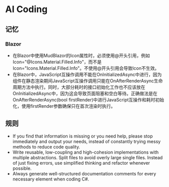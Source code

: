 
# AI  Coding



## 记忆

### Blazor

- 在Blazor中使用MudBlazor的Icon属性时，必须使用@开头引用，例如Icon="@Icons.Material.Filled.Info"，而不是Icon="Icons.Material.Filled.Info"。不使用@开头引用会导致Icon不生效。
- 在Blazor中，JavaScript互操作调用不能在OnInitializedAsync中进行，因为组件在静态渲染期间JavaScript互操作调用只能在OnAfterRenderAsync生命周期方法中执行。同时，大部分耗时的接口初始化工作也不应该放在OnInitializedAsync中，因为这会导致页面阻塞和空白等待。正确做法是在OnAfterRenderAsync(bool firstRender)中进行JavaScript互操作和耗时初始化，使用firstRender参数确保只在首次渲染时执行。



## 规则

- If you find that information is missing or you need help, please stop immediately and output your needs, instead of constantly trying messy methods to reduce code quality.
- Write reusable, low-coupling and high-cohesion implementations with multiple abstractions. Split files to avoid overly large single files. Instead of just fixing errors, use simplified thinking and refactor whenever possible.
- Always generate well-structured documentation comments for every necessary element when coding C#.